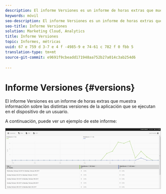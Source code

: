 ```yaml
---
description: El informe Versiones es un informe de horas extras que muestra información sobre las distintas versiones de la aplicación que se ejecutan en el dispositivo de un usuario.
keywords: móvil
seo-description: El informe Versiones es un informe de horas extras que muestra información sobre las distintas versiones de la aplicación que se ejecutan en el dispositivo de un usuario.
seo-title: Informe Versiones
solution: Marketing Cloud, Analytics
title: Informe Versiones
topic: Informes, métricas
uuid: 67 e 759 d 3-7 e 4 f -4985-9 e 74-61 c 782 f 0 fbb 5
translation-type: tm+mt
source-git-commit: e9691f9cbeadd171948aa752b27a014c3ab254d6

---
```



# Informe Versiones {#versions}

El informe Versiones es un informe de horas extras que muestra información sobre las distintas versiones de la aplicación que se ejecutan en el dispositivo de un usuario.

A continuación, puede ver un ejemplo de este informe:

![](assets/report_versions.png)

